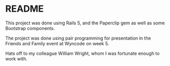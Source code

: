 # README

This project was done using Rails 5, and the Paperclip gem as well as some Bootstrap components.

The project was done using pair programming for presentation in the Friends and Family event at Wyncode on week 5.

Hats off to my colleague William Wright, whom I was fortunate enough to work with.
